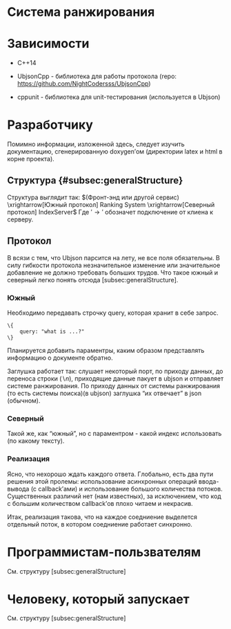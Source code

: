 Система ранжирования
====================

Зависимости
===========

-   C++14

-   UbjsonCpp - библиотека для работы протокола (repo:
    https://github.com/NightCodersss/UbjsonCpp)

-   cppunit - библиотека для unit-тестирования (используется в Ubjson)

Разработчику
============

Помимно информации, изложенной здесь, следует изучить документацию,
сгенерированную doxygen’ом (директории latex и html в корне проекта).

Структура {#subsec:generalStructure}
---------

Структура выглядит так:
$(Фронт-энд или другой сервис) \xrightarrow[Южный протокол] Ranking System \xrightarrow[Северный протокол] IndexServer$
Где $'\rightarrow'$ обозначет подключение от клиена к серверу.

Протокол
--------

В всязи с тем, что Ubjson парсится на лету, не все поля обязательны. В
силу гибкости протокола незначительное изменение или значительное
добавление не должно требовать больших трудов. Что такое южный и
северный легко понять отсюда [subsec:generalStructure].

### Южный

Необходимо передавать строчку query, которая хранит в себе запрос.

    \{
        query: "what is ...?"
    \}

Планируется добавить параментры, каким образом представлять информацию о
документе обратно.

Заглушка работает так: слушает некоторый порт, по приходу данных, до
переноса строки ($\backslash n$), приходящие данные пакует в ubjson и
отправляет системе ранжирования. По приходу данных от системы
ранжирования (то есть системы поиска)(в ubjson) заглушка “их отвечает” в
json (обычном).

### Северный

Такой же, как “южный”, но с параментром - какой индекс использовать (по
какому тексту).

### Реализация

Ясно, что нехорошо ждать каждого ответа. Глобально, есть два пути
решения этой пролемы: использование асинхронных операций ввода-вывода (с
callback’ами) и использование большого количества потоков. Существенных
различий нет (нам известных), за исключением, что код с большим
количеством callback’ов плохо читаем и некрасив.

Итак, реализация такова, что на каждое соедниение выделется отдельный
поток, в котором соедниение работает синхронно.

Программистам-пользвателям
==========================

См. структуру [subsec:generalStructure]

Человеку, который запускает
===========================

См. структуру [subsec:generalStructure]
